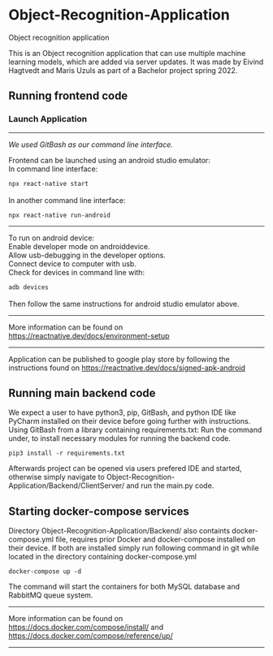 # Object-Recognition-Application
Object recognition application

This is an Object recognition application that can use multiple machine learning models, which are added via server updates.
It was made by Eivind Hagtvedt and Maris Uzuls as part of a Bachelor project spring 2022.

## Running frontend code

### Launch Application 
---------------------------------------
*We used GitBash as our command line interface.*

Frontend can be launched using an android studio emulator:<br />
In command line interface:<br />

```npx react-native start```<br />
<br />
In another command line interface:<br />

```npx react-native run-android```<br />

--------------------------------------
To run on android device:<br />
Enable developer mode on androiddevice.<br />
Allow usb-debugging in the developer options.<br />
Connect device to computer with usb.<br />
Check for devices in command line with: <br />

```adb devices```<br />
<br />
Then follow the same instructions for android studio emulator above.<br />

--------------------------------------
More information can be found on https://reactnative.dev/docs/environment-setup

--------------------------------------
Application can be published to google play store by following the instructions found on https://reactnative.dev/docs/signed-apk-android

## Running main backend code

We expect a user to have python3, pip, GitBash, and python IDE like PyCharm installed on their device before going further with instructions. 
Using GitBash from a library containing requirements.txt:
Run the command under, to install necessary modules for running the backend code.

`pip3 install -r requirements.txt`

Afterwards project can be opened via users prefered IDE and started, otherwise simply navigate to Object-Recognition-Application/Backend/ClientServer/ and run the main.py code.



## Starting docker-compose services

Directory Object-Recognition-Application/Backend/ also containts docker-compose.yml file, requires prior Docker and docker-compose installed on their device. If both are installed simply run following command in git while located in the directory containing docker-compose.yml 

`docker-compose up -d`

The command will start the containers for both MySQL database and RabbitMQ queue system.

--------------------------------------
More information can be found on https://docs.docker.com/compose/install/ and https://docs.docker.com/compose/reference/up/

--------------------------------------
